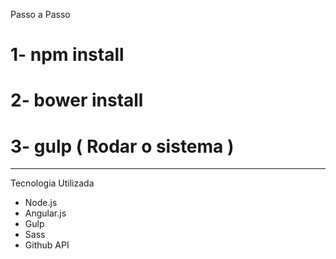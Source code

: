 Passo a Passo

# 1- npm install

# 2- bower install

# 3- gulp ( Rodar o sistema )

----------------------------------

Tecnologia Utilizada

* Node.js
* Angular.js
* Gulp
* Sass
* Github API